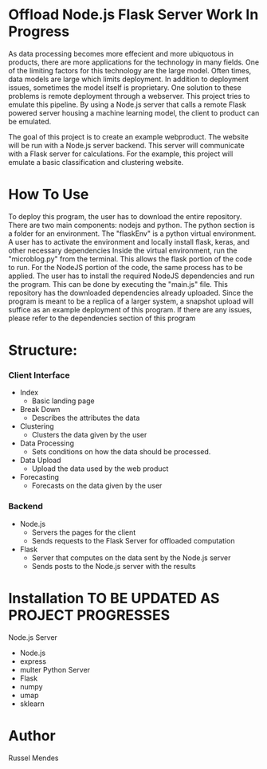 # Offload Node.js Flask Server Work In Progress


As data processing becomes more effecient and more ubiquotous in products, there are more applications for the technology in many fields. One of the limiting factors for this technology are the large model. Often times, data models are large which limits deployment. In addition to deployment issues, sometimes the model itself is proprietary. One solution to these problems is remote deployment through a webserver. This project tries to emulate this pipeline. By using a Node.js server that calls a remote Flask powered server housing a machine learning model, the client to product can be emulated.  

The goal of this project is to create an example webproduct. The website will be run with a Node.js server backend. This server will communicate with a Flask server for calculations. For the example, this project will emulate a basic classification and clustering website. 

# How To Use
To deploy this program, the user has to download the entire repository. There are two main components: nodejs and python. The python section is a folder for an environment. The "flaskEnv" is a python virtual environment. A user has to activate the environment and locally install flask, keras, and other necessary dependencies Inside the virtual environment, run the "microblog.py" from the terminal. This allows the flask portion of the code to run. 
For the NodeJS portion of the code, the same process has to be applied. The user has to install the required NodeJS dependencies and run the program. This can be done by executing the "main.js" file. 
This repository has the downloaded dependencies already uploaded. Since the program is meant to be a replica of a larger system, a snapshot upload will suffice as an example deployment of this program. If there are any issues, please refer to the dependencies section of this program

# Structure:

### Client Interface
* Index
    * Basic landing page
* Break Down
    * Describes the attributes the data
* Clustering
    * Clusters the data given by the user
* Data Processing
    * Sets conditions on how the data should be processed. 
* Data Upload
    * Upload the data used by the web product
* Forecasting
    * Forecasts on the data given by the user

### Backend 
* Node.js
    * Servers the pages for the client
    * Sends requests to the Flask Server for offloaded computation
* Flask
    * Server that computes on the data sent by the Node.js server
    * Sends posts to the Node.js server with the results


# Installation TO BE UPDATED AS PROJECT PROGRESSES

Node.js Server
* Node.js
* express
* multer
Python Server
* Flask
* numpy
* umap
* sklearn

# Author
Russel Mendes
